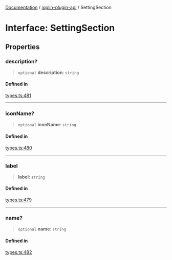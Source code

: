 [Documentation](../../packages.md) / [joplin-plugin-api](../index.md) / SettingSection

# Interface: SettingSection

## Properties

### description?

> `optional` **description**: `string`

#### Defined in

[types.ts:481](https://github.com/rxliuli/joplin-utils/blob/4824c3237f6c8bc282f001f71c149c89286aefdc/packages/joplin-plugin-api/src/types.ts#L481)

---

### iconName?

> `optional` **iconName**: `string`

#### Defined in

[types.ts:480](https://github.com/rxliuli/joplin-utils/blob/4824c3237f6c8bc282f001f71c149c89286aefdc/packages/joplin-plugin-api/src/types.ts#L480)

---

### label

> **label**: `string`

#### Defined in

[types.ts:479](https://github.com/rxliuli/joplin-utils/blob/4824c3237f6c8bc282f001f71c149c89286aefdc/packages/joplin-plugin-api/src/types.ts#L479)

---

### name?

> `optional` **name**: `string`

#### Defined in

[types.ts:482](https://github.com/rxliuli/joplin-utils/blob/4824c3237f6c8bc282f001f71c149c89286aefdc/packages/joplin-plugin-api/src/types.ts#L482)
